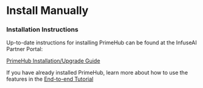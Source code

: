 # Install Manually

### Installation Instructions

Up-to-date instructions for installing PrimeHub can be found at the InfuseAI Partner Portal:

[PrimeHub Installation/Upgrade Guide](https://infuseai.notion.site/PrimeHub-Installation-Upgrade-Guide-f4f22f31b56047b1a7242bc24ce9d356)

If you have already installed PrimeHub, learn more about how to use the features in the [End-to-end Tutorial](../end-to-end-tutorial/1-mlops-introduction-and-scoping-the-project.md)
